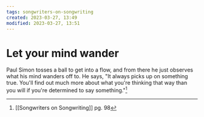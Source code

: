 ```yaml
---
tags: songwriters-on-songwriting 
created: 2023-03-27, 13:49
modified: 2023-03-27, 13:51
---
```


# Let your mind wander
Paul Simon tosses a ball to get into a flow, and from there he just observes what his mind wanders off to. He says, "It always picks up on something true. You'll find out much more about what you're thinking that way than you will if you're determined to say something."[^1]

[^1]: [[Songwriters on Songwriting]] pg. 98